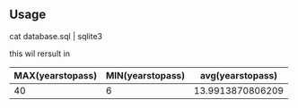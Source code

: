 Usage
-----

cat database.sql | sqlite3

this wil rersult in

MAX(yearstopass)|MIN(yearstopass)|avg(yearstopass)
----------------|----------------|----------------
40|6|13.9913870806209